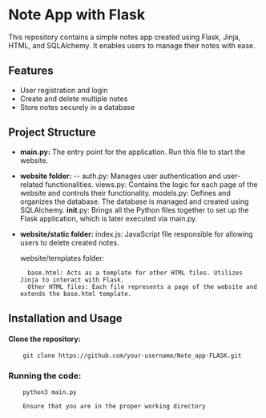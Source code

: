 # Note App with Flask

This repository contains a simple notes app created using Flask, Jinja, HTML, and SQLAlchemy. It enables users to manage their notes with ease.
## Features

- User registration and login
- Create and delete multiple notes
- Store notes securely in a database

## Project Structure

- **main.py:** The entry point for the application. Run this file to start the website.

- **website folder:**
-- auth.py: Manages user authentication and user-related functionalities.
    views.py: Contains the logic for each page of the website and controls their functionality.
    models.py: Defines and organizes the database. The database is managed and created using SQLAlchemy.
    __init__.py: Brings all the Python files together to set up the Flask application, which is later executed via main.py.

- **website/static folder:**
    index.js: JavaScript file responsible for allowing users to delete created notes.

    website/templates folder:

        base.html: Acts as a template for other HTML files. Utilizes Jinja to interact with Flask.
        Other HTML files: Each file represents a page of the website and extends the base.html template.

## Installation and Usage

  ####  Clone the repository:

        git clone https://github.com/your-username/Note_app-FLASK.git

  ###   Running the code:
  
        python3 main.py

        Ensure that you are in the proper working directory
